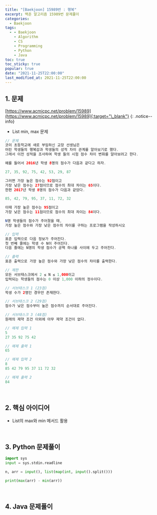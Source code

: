 ```yaml
---
title: "[Baekjoon] 15989번 : 행복"
excerpt: 백준 알고리즘 15989번 문제풀이
categories:
  - Baekjoon
tags:
  - - Baekjoon
    - Algorithm
    - CS
    - Programming
    - Python
    - Java
toc: true
toc_sticky: true
popular: true
date: "2021-11-25T22:00:00"
last_modified_at: 2021-11-25T22:00:00
---
```


## 1. 문제

[https://www.acmicpc.net/problem/15989](https://www.acmicpc.net/problem/15989){:target="\_blank"}
{: .notice--info}

- List min, max 문제

```java
// 문제
코이 초등학교에 새로 부임하신 교장 선생님은
어린 학생들의 행복감과 학생들의 성적 차이 관계를 알아보기로 했다.
그래서 이전 성적을 조사하여 학생 들의 시험 점수 차이 변화를 알아보려고 한다.

예를 들어서 2016년 학생 8명의 점수가 다음과 같다고 하자.

27, 35, 92, 75, 42, 53, 29, 87

그러면 가장 높은 점수는 92점이고
가장 낮은 점수는 27점이므로 점수의 최대 차이는 65이다.
한편 2017년 학생 8명의 점수가 다음과 같았다.

85, 42, 79, 95, 37, 11, 72, 32

이때 가장 높은 점수는 95점이고
가장 낮은 점수는 11점이므로 점수의 최대 차이는 84이다.

N명 학생들의 점수가 주어졌을 때,
가장 높은 점수와 가장 낮은 점수의 차이를 구하는 프로그램을 작성하시오

// 입력
표준 입력으로 다음 정보가 주어진다.
첫 번째 줄에는 학생 수 N이 주어진다.
다음 줄에는 N명의 학생 점수가 공백 하나를 사이에 두고 주어진다.

// 출력
표준 출력으로 가장 높은 점수와 가장 낮은 점수의 차이를 출력한다.

// 제한
모든 서브태스크에서 2 ≤ N ≤ 1,000이고
입력되는 학생들의 점수는 0 이상 1,000 이하의 정수이다.

// 서브태스크 1 (23점)
학생 수가 2명인 경우만 존재한다.

// 서브태스크 2 (29점)
점수가 낮은 점수부터 높은 점수까지 순서대로 주어진다.

// 서브태스크 3 (48점)
원래의 제약 조건 이외에 아무 제약 조건이 없다.

// 예제 입력 1
5
27 35 92 75 42

// 예제 출력 1
65

// 예제 입력 2
8
85 42 79 95 37 11 72 32

// 예제 출력 2
84
```

<br>

## 2. 핵심 아이디어

- List의 max와 min 메서드 활용

<br>

## 3. Python 문제풀이

```python
import sys
input = sys.stdin.readline

n, arr = input(), list(map(int, input().split()))

print(max(arr) - min(arr))
```

<br>

## 4. Java 문제풀이

```java

```
